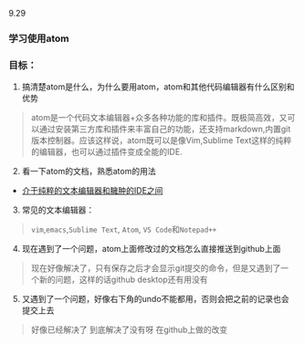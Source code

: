 9.29
### 学习使用atom
### 目标：
1. 搞清楚atom是什么，为什么要用atom，atom和其他代码编辑器有什么区别和优势
> atom是一个代码文本编辑器+众多各种功能的库和插件。既极简高效，又可以通过安装第三方库和插件来丰富自己的功能，还支持markdown,内置git版本控制器。应该这样说，atom既可以是像Vim,Sublime Text这样的纯粹的编辑器，也可以通过插件变成全能的IDE.
2. 看一下atom的文档，熟悉atom的用法
  - [介于纯粹的文本编辑器和臃肿的IDE之间](https://sspai.com/post/43674)
3. 常见的文本编辑器：
> `vim`,`emacs`,`Sublime Text`, `Atom`, `VS Code`和`Notepad++`
4. 现在遇到了一个问题，atom上面修改过的文档怎么直接推送到github上面
> 现在好像解决了，只有保存之后才会显示git提交的命令，但是又遇到了一个新的问题，这样的话github desktop还有用没有
5. 又遇到了一个问题，好像右下角的undo不能都用，否则会把之前的记录也会提交上去
>好像已经解决了
>到底解决了没有呀
>在github上做的改变
